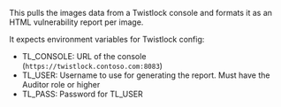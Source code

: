 This pulls the images data from a Twistlock console and formats it as an HTML vulnerability report per image.

It expects environment variables for Twistlock config:

* TL_CONSOLE:  URL of the console (`https://twistlock.contoso.com:8083`)
* TL_USER:  Username to use for generating the report.  Must have the Auditor role or higher
* TL_PASS:  Password for TL_USER
